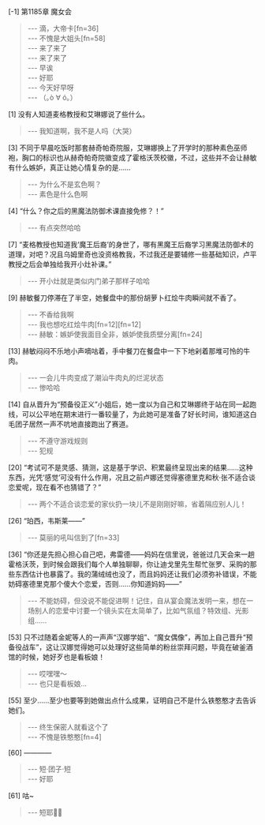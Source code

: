 
[-1] 第1185章 魔女会
>--- 滴，大帝卡[fn=36]<br>
>--- 不愧是大姐头[fn=58]<br>
>--- 来了来了<br>
>--- 来了来了<br>
>--- 早诶<br>
>--- 好耶<br>
>--- 今天好早呀<br>
>--- （｡ò ∀ ó｡）<br>

[1] 没有人知道麦格教授和艾琳娜说了些什么。
>--- 我知道啊，我不是人吗（大哭）<br>

[3] 不同于早晨吃饭时那套赫奇帕奇院服，艾琳娜换上了开学时的那种素色巫师袍，胸口的标识也从赫奇帕奇院徽变成了霍格沃茨校徽，不过，这些并不会让赫敏有什么嫉妒，真正让她心情复杂的是……
>--- 为什么不是玄色啊？<br>
>--- 素色是什么色啊<br>

[4] “什么？你之后的黑魔法防御术课直接免修？！”
>--- 有点突然哈哈<br>

[7] “麦格教授也知道我‘魔王后裔’的身世了，哪有黑魔王后裔学习黑魔法防御术的道理，对吧？况且乌姆里奇也没资格教我，不过我还是要辅修一些基础知识，卢平教授之后会单独给我开小灶补课。”
>--- 开小灶就是类似内门弟子那样子哈哈<br>

[9] 赫敏餐刀停滞在了半空，她餐盘中的那份胡萝卜红烩牛肉瞬间就不香了。
>--- 不香给我啊<br>
>--- 我也想吃红烩牛肉[fn=12][fn=12]<br>
>--- 赫敏：嫉妒使我面目全非，嫉妒使我质壁分离[fn=24]<br>

[13] 赫敏闷闷不乐地小声嘀咕着，手中餐刀在餐盘中一下下地剁着那堆可怜的牛肉。
>--- 一会儿牛肉变成了潮汕牛肉丸的烂泥状态<br>
>--- 惨哈哈<br>

[14] 自从晋升为“预备役正义”小姐后，她一度以为自己和艾琳娜终于站在同一起跑线，可以公平地在期末进行一番较量了，为此她可是准备了好长时间，谁知道这白毛团子居然一声不吭地直接跑出了赛道。
>--- 不遵守游戏规则<br>
>--- 犯规<br>

[20] “考试可不是灵感、猜测，这是基于学识、积累最终呈现出来的结果……这种东西，光凭‘感觉’可没有什么作用，况且之前卢娜还觉得塞德里克和秋·张不适合谈恋爱呢，现在看不也猜错了？”
>--- 两个不适合谈恋爱的家伙扔一块儿不是刚刚好嘛，省着隔应别人儿！<br>

[26] “珀西，韦斯莱——”
>--- 莫丽的吼叫信到了[fn=33]<br>

[36] “你还是先担心担心自己吧，弗雷德——妈妈在信里说，爸爸过几天会来一趟霍格沃茨，到时候会跟我们每个人单独聊聊，你让迪戈里先生帮忙张罗、采购的那些东西估计也暴露了。我的蒲绒绒也没了，而且妈妈还让我们必须弥补错误，不能妨碍塞德里克那个傻大个恋爱，否则……你知道妈妈——”
>--- 不能妨碍，但没说不能促进啊！记住，自从宴会魔法发明一来，想在一场别人的恋爱中讨要一个镜头实在太简单了，比如气氛组？特效组、光影组……<br>

[53] 只不过随着金妮等人的一声声“汉娜学姐”、“魔女偶像”，再加上自己晋升“预备役战车”，这让汉娜觉得她可以处理好这些简单的粉丝崇拜问题，毕竟在破釜酒馆的时候，她好歹也是看板娘！
>--- 哎嘿嘿～<br>
>--- 也只是看板娘...<br>

[55] 至少……至少也要等到她做出点什么成果，证明自己不是什么铁憨憨才去告诉她们。
>--- 终生保密人就看这个了<br>
>--- 不愧是铁憨憨[fn=4]<br>

[60] ————
>--- 短·团子·短<br>
>--- 好耶<br>

[61] 咕~
>--- 短耶✌🏻<br>
